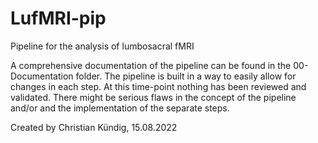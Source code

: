 # LufMRI-pip
Pipeline for the analysis of lumbosacral fMRI

A comprehensive documentation of the pipeline can be found in the 00-Documentation folder. The pipeline is built in a way to easily allow for changes in each step. At this time-point nothing has been reviewed and validated. There might be serious flaws in the concept of the pipeline and/or and the implementation of the separate steps.

Created by Christian Kündig, 15.08.2022
